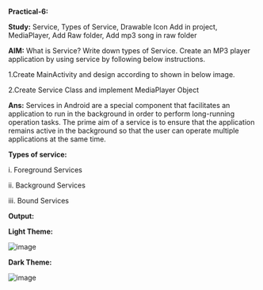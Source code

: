 **Practical-6:**


**Study:** Service, Types of Service, Drawable Icon Add in project, MediaPlayer, Add Raw folder, Add mp3 song in raw folder


**AIM:** What is Service? Write down types of Service. Create an MP3 player application by using service by following below instructions.

1.Create MainActivity and design according to shown in below image. 

2.Create Service Class and implement MediaPlayer Object

**Ans:**
Services in Android are a special component that facilitates an application to run in the background in order to perform long-running operation tasks. The prime aim of a service is to ensure that the application remains active in the background so that the user can operate multiple applications at the same time.

**Types of service:**

i. Foreground Services

ii. Background Services

iii. Bound Services

**Output:**

**Light Theme:**

![image](https://github.com/rutviprajapati16/MAD_Practical6_21012011123/assets/97946004/d45d9a0d-68eb-4562-aa86-83e4c9644f5f)

**Dark Theme:**

![image](https://github.com/rutviprajapati16/MAD_Practical6_21012011123/assets/97946004/a25d0f71-30ad-408b-8ddb-366f5974d412)

